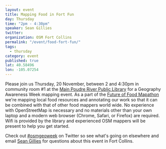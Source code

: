 ```yaml
---
layout: event
title: Mapping Food in Fort Fun	
day: Thursday
time: "2pm - 4:30pm"
speaker: Sean Gillies	
twitter: 
organization: OSM Fort Collins
permalink: "/event/food-fort-fun/"
tags:
  - thursday
category: event
published: true
lat: 40.58496
lon: -105.07254
---
```


Please join us Thursday, 20 November, between 2 and 4:30pm in community room #1 at the [Main Poudre River Public Library](http://www.poudrelibraries.org/) for a Geography Awareness Week mapping event. As a part of the [Future of Food Mapathon](http://osmgeoweek.org/plan/intro/) we're mapping local food resources and annotating our work so that it can be combined with that of other food mappers world wide. No experience with OpenStreetMap is necessary and no materials other than your own laptop and a modern web browser (Chrome, Safari, or Firefox) are required. Wifi is provided by the library and experienced OSM mappers will be present to help you get started.

Check out [#osmgeoweek](https://twitter.com/search?src=typd&q=osmgeoweek) on Twitter so see what's going on elsewhere and email [Sean Gillies](mailto:sean.gillies@gmail.com) for questions about this event in Fort Collins.
